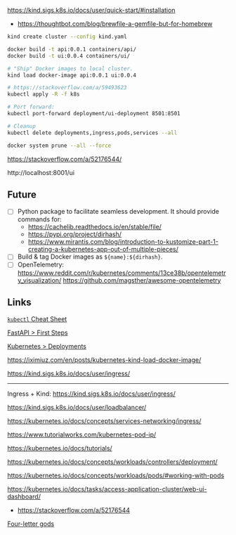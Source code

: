 https://kind.sigs.k8s.io/docs/user/quick-start/#installation

- https://thoughtbot.com/blog/brewfile-a-gemfile-but-for-homebrew

```bash
kind create cluster --config kind.yaml

docker build -t api:0.0.1 containers/api/
docker build -t ui:0.0.4 containers/ui/

# "Ship" Docker images to local cluster.
kind load docker-image api:0.0.1 ui:0.0.4

# https://stackoverflow.com/a/59493623
kubectl apply -R -f k8s

# Port forward:
kubectl port-forward deployment/ui-deployment 8501:8501

# Cleanup
kubectl delete deployments,ingress,pods,services --all

docker system prune --all --force
```

https://stackoverflow.com/a/52176544/

http://localhost:8001/ui

## Future

- [ ] Python package to facilitate seamless development. It should provide
      commands for:
    - https://cachelib.readthedocs.io/en/stable/file/
    - https://pypi.org/project/dirhash/
    - https://www.mirantis.com/blog/introduction-to-kustomize-part-1-creating-a-kubernetes-app-out-of-multiple-pieces/
- [ ] Build \& tag Docker images as `${name}:${dirhash}`.
- [ ] OpenTelemetry: https://www.reddit.com/r/kubernetes/comments/13ce38b/opentelemetry_visualization/
      https://github.com/magsther/awesome-opentelemetry

## Links

[`kubectl` Cheat Sheet](https://kubernetes.io/docs/reference/kubectl/cheatsheet/)

[FastAPI &gt; First Steps](https://fastapi.tiangolo.com/tutorial/first-steps/)

[Kubernetes &gt; Deployments](https://kubernetes.io/docs/concepts/workloads/controllers/deployment/)

https://iximiuz.com/en/posts/kubernetes-kind-load-docker-image/

https://kind.sigs.k8s.io/docs/user/ingress/

----

Ingress + Kind: https://kind.sigs.k8s.io/docs/user/ingress/

https://kind.sigs.k8s.io/docs/user/loadbalancer/

https://kubernetes.io/docs/concepts/services-networking/ingress/

https://www.tutorialworks.com/kubernetes-pod-ip/

https://kubernetes.io/docs/tutorials/

https://kubernetes.io/docs/concepts/workloads/controllers/deployment/

https://kubernetes.io/docs/concepts/workloads/pods/#working-with-pods

https://kubernetes.io/docs/tasks/access-application-cluster/web-ui-dashboard/

- https://stackoverflow.com/a/52176544

[Four-letter gods](https://anch.info/eng/fortuities/names/855/)
